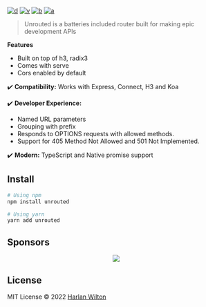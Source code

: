 [![d](https://img.shields.io/npm/dm/unrouted.svg?style=flat-square)](https://npmjs.com/package/unrouted)
[![v](https://img.shields.io/npm/v/unrouted/latest.svg?style=flat-square)](https://npmjs.com/package/unrouted)
[![b](https://img.shields.io/bundlephobia/min/unrouted/latest.svg?style=flat-square)](https://bundlephobia.com/result?p=unrouted)
[![a](https://img.shields.io/github/workflow/status/harlan-zw/unrouted/ci/main?style=flat-square)](https://github.com/harlan-zw/unrouted/actions)

> Unrouted is a batteries included router built for making epic development APIs

**Features**

- Built on top of h3, radix3
- Comes with serve
- Cors enabled by default

✔️ **Compatibility:** Works with Express, Connect, H3 and Koa 

✔️ **Developer Experience:** 

- Named URL parameters
- Grouping with prefix
- Responds to OPTIONS requests with allowed methods.
- Support for 405 Method Not Allowed and 501 Not Implemented.

✔️ **Modern:** TypeScript and Native promise support

## Install

```bash
# Using npm
npm install unrouted

# Using yarn
yarn add unrouted
```

## Sponsors

<p align="center">
  <a href="https://cdn.jsdelivr.net/gh/harlan-zw/static/sponsors.svg">
    <img src='https://cdn.jsdelivr.net/gh/harlan-zw/static/sponsors.svg'/>
  </a>
</p>

## License

MIT License © 2022 [Harlan Wilton](https://github.com/harlan-zw)
